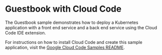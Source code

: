 # Guestbook with Cloud Code

The Guestbook sample demonstrates how to deploy a Kubernetes application with a front end service and a back end service using the Cloud Code IDE extension.  

For instructions on how to install Cloud Code and create this sample application, visit the [Google Cloud Code Samples README](https://github.com/GoogleCloudPlatform/cloud-code-samples/blob/master/README.md).